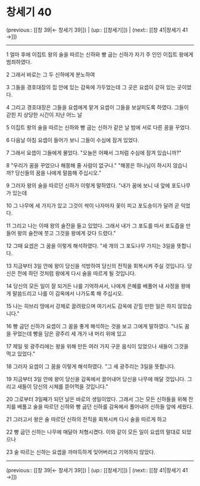 # 창세기 40

(previous:: [[창 39|← 창세기 39]]) | (up:: [[창세기]]) | (next:: [[창 41|창세기 41 →]])

***




1 
얼마 후에 이집트 왕의 술을 따르는 신하와 빵 굽는 신하가 자기 주 인인 이집트 왕에게 범죄하였다. 



2 
그래서 바로는 그 두 신하에게 분노하여 



3 
그들을 경호대장의 집 안에 있는 감옥에 가두었는데 그 곳은 요셉이 갇혀 있는 곳이었다. 



4 
그리고 경호대장은 그들을 요셉에게 맡겨 요셉이 그들을 보살피도록 하였다. 그들이 갇힌 지 상당한 시간이 지난 어느 날 



5 
이집트 왕의 술을 따르는 신하와 빵 굽는 신하가 같은 날 밤에 서로 다른 꿈을 꾸었다. 



6 
다음날 아침 요셉이 들어가 보니 그들이 수심에 잠겨 있었다. 



7 
그래서 요셉이 그들에게 물었다. "오늘은 어째서 그처럼 수심에 잠겨 있습니까?" 



8 
"우리가 꿈을 꾸었으나 해몽해 줄 사람이 없구나." "해몽은 하나님이 하시지 않습니까? 당신들의 꿈을 나에게 말씀해 주십시오." 



9 
그러자 왕의 술을 따르던 신하가 이렇게 말하였다. "내가 꿈에 보니 내 앞에 포도나무가 있는데 



10 
그 나무에 세 가지가 있고 그것이 싹이 나자마자 꽃이 피고 포도송이가 달려 곧 익었다. 



11 
그리고 나는 이때 왕의 술잔을 들고 있었다. 그래서 내가 그 포도를 따서 포도즙을 만들어 왕의 술잔에 붓고 그것을 왕에게 갖다 드렸다." 



12 
그때 요셉은 그 꿈을 이렇게 해석하였다. "세 개의 그 포도나무 가지는 3일을 뜻합니다. 



13 
지금부터 3일 안에 왕이 당신을 석방하여 당신의 전직을 회복시켜 주실 것입니다. 당신은 전에 하던 것처럼 왕에게 다시 술을 따르게 될 것입니다. 



14 
당신의 모든 일이 잘 되거든 나를 기억하셔서, 나에게 은혜를 베풀어 내 사정을 왕에게 말씀드리고 나를 이 감옥에서 나가도록 해 주십시오. 



15 
나는 히브리 땅에서 강제로 끌려왔으며 여기서도 감옥에 갇힐 만한 일은 하지 않았습니다." 



16 
빵 굽던 신하가 요셉이 그 꿈을 좋게 해석하는 것을 보고 그에게 말하였다. "나도 꿈을 꾸었는데 빵을 담은 광주리 세 개가 내 머리 위에 있고 



17 
제일 윗 광주리에는 왕을 위해 만든 여러 가지 구운 음식이 있었으나 새들이 그것을 먹고 있었다." 



18 
그러자 요셉이 그 꿈을 이렇게 해석하였다. "그 세 광주리는 3일을 뜻합니다. 



19 
지금부터 3일 안에 왕이 당신을 감옥에서 끌어내어 당신을 나무에 매달 것입니다. 그리고 새들이 당신의 시체를 뜯어먹을 것입니다." 



20 
그로부터 3일째가 되던 날은 바로의 생일이었다. 그래서 그는 모든 신하들을 위해 잔치를 베풀고 술을 따르던 신하와 빵 굽던 신하를 감옥에서 풀어내어 신하들 앞에 세웠다. 



21 
그러고서 왕은 술 따르던 신하의 전직을 회복시켜 다시 술을 따르게 하고 



22 
빵 굽던 신하는 나무에 매달아 처형시켰다. 이와 같이 모든 일이 요셉의 말대로 되었으나 



23 
술 따르는 신하는 요셉을 까마득하게 잊어버리고 기억하지 않았다.

***

(previous:: [[창 39|← 창세기 39]]) | (up:: [[창세기]]) | (next:: [[창 41|창세기 41 →]])
